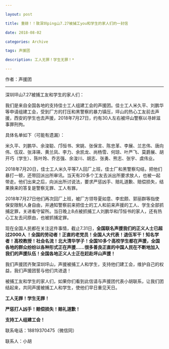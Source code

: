```yaml
---

layout: post

title: 重磅！！致深圳ping山7.27被捕工you和学生的家人们的一封信

date: 2018-08-02

categories: Archive

tags: 声援团

description: 工人无罪！学生无罪！*

---
```


作者：声援团

---


深圳坪山7.27被捕工友和学生的家人们：

我们是来自全国各地的支持佳士工人组建工会的声援团。佳士工人米久平、刘鹏华等申请组建工会，受到厂方的打压和黑警察的暴力镇压，坪山的热心工友前去声援，西安的学生也去声援，2018年7月27日，约有30人左右被坪山警察以寻衅滋事罪刑拘。

具体名单如下（可能有遗漏）：

米久平、刘鹏华、余浚聪、邝恒书、宋姚、张保言、陈忠革、李展、兰志伟、唐向伟、伍双、张泽瑛、黄兰凤、李力、余凯龙、尚杨雪、何琼、叶严飞、莫爵展、胡开巧（学生）、陈叶玲、乔志强、余浚川、胡志、张勇、熊志、张宇、虞伟业。

2018年7月20日，佳士工人米久平等7人回厂上班，佳士厂和黑警察勾结，把他们暴打一顿，还带回派出所审讯。当天有20多个工友去派出所要求放人，也被一起带走。他们出来之后，向派出所讨说法，要求严惩凶手、赔礼道歉、赔偿损失，结果换来的答复是警察无罪、工人有罪。

2018年7月27日他们再次回厂上班，被厂方领导夏如意、李宏颇、郭丽群等指使保安限制人身自由，并通知警察前来把佳士的工人和前来声援的工人、学生全部抓捕定罪，关进看守留所。当日晚上8点被抓捕工人刘鹏华和邝恒书的家人，还有热心工友去问原由，也被抓捕定罪。

现在全国人民都在关注这件事情，截止7.31日，**全国联名声援我们的正义人士已超过2000人 ！全国的劳动者！正直的老党员！全国人大代表！退伍军干！知名学者！高校教授！社会名流！北大清华学子！全国10多个高校学生都在声援，全国各地的群众纷纷以各种形式正在声援……很多善良正直的中国人民在不断地加入我们的声援队伍！全国各地正义人士正在赶赴坪山声援！**

我们声援团齐聚深圳坪山，声援被捕工人和学生，支持他们建工会，维护自己的权益，我们声援团誓与他们共进退！

被捕工友和学生的家人们，如果你们看到此信请与声援团代表小胡联系，让我们团结起来，共同声援被捕工人和学生，使他们早日重见天日。

**工人无罪！学生无罪！**

**严惩打人凶手！赔偿损失！赔礼道歉！**

**支持工人组建工会！**

联系电话：18819370475（微信同）

联系人：小胡
